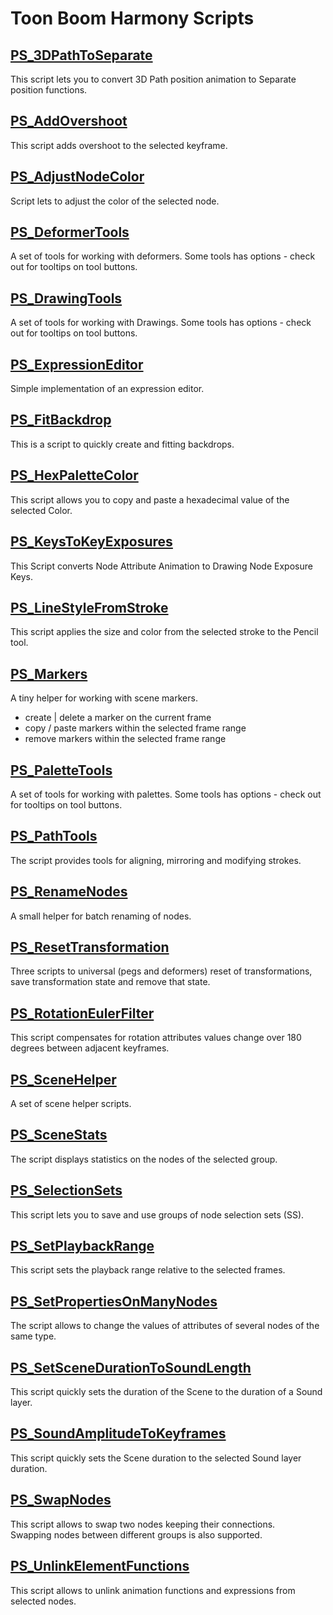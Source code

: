 # Toon Boom Harmony Scripts

## [PS_3DPathToSeparate](ps_build/PS_3DPathToSeparate)
This script lets you to convert 3D Path position animation to Separate position functions.


## [PS_AddOvershoot](ps_build/PS_AddOvershoot)
This script adds overshoot to the selected keyframe.


## [PS_AdjustNodeColor](ps_build/PS_AdjustNodeColor)
Script lets to adjust the color of the selected node.


## [PS_DeformerTools](ps_build/PS_DeformerTools)
A set of tools for working with deformers.
Some tools has options - check out for tooltips on tool buttons.


## [PS_DrawingTools](ps_build/PS_DrawingTools)
A set of tools for working with Drawings.
Some tools has options - check out for tooltips on tool buttons.


## [PS_ExpressionEditor](ps_build/PS_ExpressionEditor)
Simple implementation of an expression editor.


## [PS_FitBackdrop](ps_build/PS_FitBackdrop)
This is a script to quickly create and fitting backdrops.


## [PS_HexPaletteColor](ps_build/PS_HexPaletteColor)
This script allows you to copy and paste a hexadecimal value of the selected Color.


## [PS_KeysToKeyExposures](ps_build/PS_KeysToKeyExposures)
This Script converts Node Attribute Animation to Drawing Node Exposure Keys.


## [PS_LineStyleFromStroke](ps_build/PS_LineStyleFromStroke)
This script applies the size and color from the selected stroke to the Pencil tool.


## [PS_Markers](ps_build/PS_Markers)
A tiny helper for working with scene markers.
- create | delete a marker on the current frame
- copy / paste markers within the selected frame range
- remove markers within the selected frame range


## [PS_PaletteTools](ps_build/PS_PaletteTools)
A set of tools for working with palettes.
Some tools has options - check out for tooltips on tool buttons.


## [PS_PathTools](ps_build/PS_PathTools)
The script provides tools for aligning, mirroring and modifying strokes.


## [PS_RenameNodes](ps_build/PS_RenameNodes)
A small helper for batch renaming of nodes.


## [PS_ResetTransformation](ps_build/PS_ResetTransformation)
Three scripts to universal (pegs and deformers) reset of transformations, save transformation state and remove that state.


## [PS_RotationEulerFilter](ps_build/PS_RotationEulerFilter)
This script compensates for rotation attributes values change over 180 degrees between adjacent keyframes.


## [PS_SceneHelper](ps_build/PS_SceneHelper)
A set of scene helper scripts.


## [PS_SceneStats](ps_build/PS_SceneStats)
The script displays statistics on the nodes of the selected group.


## [PS_SelectionSets](ps_build/PS_SelectionSets)
This script lets you to save and use groups of node selection sets (SS).


## [PS_SetPlaybackRange](ps_build/PS_SetPlaybackRange)
This script sets the playback range relative to the selected frames.


## [PS_SetPropertiesOnManyNodes](ps_build/PS_SetPropertiesOnManyNodes)
The script allows to change the values of attributes of several nodes of the same type.


## [PS_SetSceneDurationToSoundLength](ps_build/PS_SetSceneDurationToSoundLength)
This script quickly sets the duration of the Scene to the duration of a Sound layer.


## [PS_SoundAmplitudeToKeyframes](ps_build/PS_SoundAmplitudeToKeyframes)
This script quickly sets the Scene duration to the selected Sound layer duration.


## [PS_SwapNodes](ps_build/PS_SwapNodes)
This script allows to swap two nodes keeping their connections.\
Swapping nodes between different groups is also supported.


## [PS_UnlinkElementFunctions](ps_build/PS_UnlinkElementFunctions)
This script allows to unlink animation functions and expressions from selected nodes.

